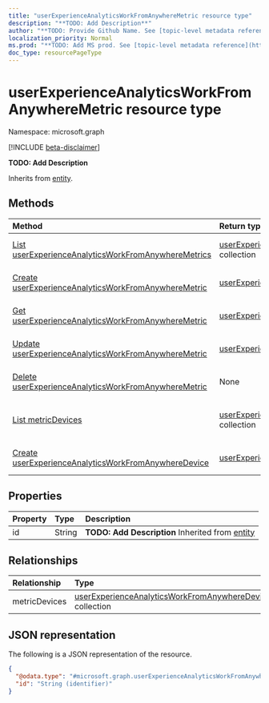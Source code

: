 ```yaml
---
title: "userExperienceAnalyticsWorkFromAnywhereMetric resource type"
description: "**TODO: Add Description**"
author: "**TODO: Provide Github Name. See [topic-level metadata reference](https://msgo.azurewebsites.net/add/document/guidelines/metadata.html#topic-level-metadata)**"
localization_priority: Normal
ms.prod: "**TODO: Add MS prod. See [topic-level metadata reference](https://msgo.azurewebsites.net/add/document/guidelines/metadata.html#topic-level-metadata)**"
doc_type: resourcePageType
---
```


# userExperienceAnalyticsWorkFromAnywhereMetric resource type

Namespace: microsoft.graph

[!INCLUDE [beta-disclaimer](../../includes/beta-disclaimer.md)]

**TODO: Add Description**


Inherits from [entity](../resources/entity.md).

## Methods
|Method|Return type|Description|
|:---|:---|:---|
|[List userExperienceAnalyticsWorkFromAnywhereMetrics](../api/intune-userexperienceanalyticsworkfromanywheremetric-list.md)|[userExperienceAnalyticsWorkFromAnywhereMetric](../resources/intune-userexperienceanalyticsworkfromanywheremetric.md) collection|Get a list of the [userExperienceAnalyticsWorkFromAnywhereMetric](../resources/userexperienceanalyticsworkfromanywheremetric.md) objects and their properties.|
|[Create userExperienceAnalyticsWorkFromAnywhereMetric](../api/intune-userexperienceanalyticsworkfromanywheremetric-create.md)|[userExperienceAnalyticsWorkFromAnywhereMetric](../resources/intune-userexperienceanalyticsworkfromanywheremetric.md)|Create a new [userExperienceAnalyticsWorkFromAnywhereMetric](../resources/intune-userexperienceanalyticsworkfromanywheremetric.md) object.|
|[Get userExperienceAnalyticsWorkFromAnywhereMetric](../api/intune-userexperienceanalyticsworkfromanywheremetric-get.md)|[userExperienceAnalyticsWorkFromAnywhereMetric](../resources/intune-userexperienceanalyticsworkfromanywheremetric.md)|Read the properties and relationships of a [userExperienceAnalyticsWorkFromAnywhereMetric](../resources/intune-userexperienceanalyticsworkfromanywheremetric.md) object.|
|[Update userExperienceAnalyticsWorkFromAnywhereMetric](../api/intune-userexperienceanalyticsworkfromanywheremetric-update.md)|[userExperienceAnalyticsWorkFromAnywhereMetric](../resources/intune-userexperienceanalyticsworkfromanywheremetric.md)|Update the properties of a [userExperienceAnalyticsWorkFromAnywhereMetric](../resources/intune-userexperienceanalyticsworkfromanywheremetric.md) object.|
|[Delete userExperienceAnalyticsWorkFromAnywhereMetric](../api/intune-userexperienceanalyticsworkfromanywheremetric-delete.md)|None|Deletes a [userExperienceAnalyticsWorkFromAnywhereMetric](../resources/intune-userexperienceanalyticsworkfromanywheremetric.md) object.|
|[List metricDevices](../api/intune-userexperienceanalyticsworkfromanywheremetric-list-metricdevices.md)|[userExperienceAnalyticsWorkFromAnywhereDevice](../resources/intune-userexperienceanalyticsworkfromanywheredevice.md) collection|Get the userExperienceAnalyticsWorkFromAnywhereDevice resources from the metricDevices navigation property.|
|[Create userExperienceAnalyticsWorkFromAnywhereDevice](../api/intune-userexperienceanalyticsworkfromanywheremetric-post-metricdevices.md)|[userExperienceAnalyticsWorkFromAnywhereDevice](../resources/intune-userexperienceanalyticsworkfromanywheredevice.md)|Create a new userExperienceAnalyticsWorkFromAnywhereDevice object.|

## Properties
|Property|Type|Description|
|:---|:---|:---|
|id|String|**TODO: Add Description** Inherited from [entity](../resources/entity.md)|

## Relationships
|Relationship|Type|Description|
|:---|:---|:---|
|metricDevices|[userExperienceAnalyticsWorkFromAnywhereDevice](../resources/intune-userexperienceanalyticsworkfromanywheredevice.md) collection|**TODO: Add Description**|

## JSON representation
The following is a JSON representation of the resource.
<!-- {
  "blockType": "resource",
  "keyProperty": "id",
  "@odata.type": "microsoft.graph.userExperienceAnalyticsWorkFromAnywhereMetric",
  "baseType": "microsoft.graph.entity",
  "openType": false
}
-->
``` json
{
  "@odata.type": "#microsoft.graph.userExperienceAnalyticsWorkFromAnywhereMetric",
  "id": "String (identifier)"
}
```

